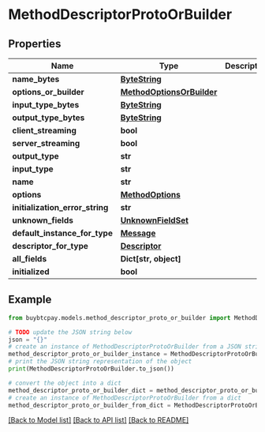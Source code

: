 # MethodDescriptorProtoOrBuilder


## Properties

Name | Type | Description | Notes
------------ | ------------- | ------------- | -------------
**name_bytes** | [**ByteString**](ByteString.md) |  | [optional] 
**options_or_builder** | [**MethodOptionsOrBuilder**](MethodOptionsOrBuilder.md) |  | [optional] 
**input_type_bytes** | [**ByteString**](ByteString.md) |  | [optional] 
**output_type_bytes** | [**ByteString**](ByteString.md) |  | [optional] 
**client_streaming** | **bool** |  | [optional] 
**server_streaming** | **bool** |  | [optional] 
**output_type** | **str** |  | [optional] 
**input_type** | **str** |  | [optional] 
**name** | **str** |  | [optional] 
**options** | [**MethodOptions**](MethodOptions.md) |  | [optional] 
**initialization_error_string** | **str** |  | [optional] 
**unknown_fields** | [**UnknownFieldSet**](UnknownFieldSet.md) |  | [optional] 
**default_instance_for_type** | [**Message**](Message.md) |  | [optional] 
**descriptor_for_type** | [**Descriptor**](Descriptor.md) |  | [optional] 
**all_fields** | **Dict[str, object]** |  | [optional] 
**initialized** | **bool** |  | [optional] 

## Example

```python
from buybtcpay.models.method_descriptor_proto_or_builder import MethodDescriptorProtoOrBuilder

# TODO update the JSON string below
json = "{}"
# create an instance of MethodDescriptorProtoOrBuilder from a JSON string
method_descriptor_proto_or_builder_instance = MethodDescriptorProtoOrBuilder.from_json(json)
# print the JSON string representation of the object
print(MethodDescriptorProtoOrBuilder.to_json())

# convert the object into a dict
method_descriptor_proto_or_builder_dict = method_descriptor_proto_or_builder_instance.to_dict()
# create an instance of MethodDescriptorProtoOrBuilder from a dict
method_descriptor_proto_or_builder_from_dict = MethodDescriptorProtoOrBuilder.from_dict(method_descriptor_proto_or_builder_dict)
```
[[Back to Model list]](../README.md#documentation-for-models) [[Back to API list]](../README.md#documentation-for-api-endpoints) [[Back to README]](../README.md)


